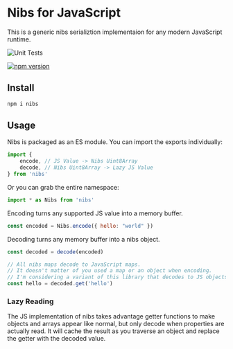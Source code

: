 # Nibs for JavaScript

This is a generic nibs serializtion implementaion for any modern JavaScript runtime.

![Unit Tests](https://github.com/creationix/nibs/actions/workflows/test-js.yaml/badge.svg)

[![npm version](https://badge.fury.io/js/nibs.svg)](https://badge.fury.io/js/nibs)

## Install

```sh
npm i nibs
```

## Usage

Nibs is packaged as an ES module.  You can import the exports individually:

```js
import { 
    encode, // JS Value -> Nibs Uint8Array
    decode, // Nibs Uint8Array -> Lazy JS Value
} from 'nibs'
```

Or you can grab the entire namespace:

```js
import * as Nibs from 'nibs'
```

Encoding turns any supported JS value into a memory buffer.

```js
const encoded = Nibs.encode({ hello: "world" })
```

Decoding turns any memory buffer into a nibs object.

```js
const decoded = decode(encoded)

// All nibs maps decode to JavaScript maps.
// It doesn't matter of you used a map or an object when encoding.
// I'm considering a variant of this library that decodes to JS objects instead.
const hello = decoded.get('hello')
```

### Lazy Reading

The JS implementation of nibs takes advantage getter functions to make objects and arrays appear like normal, but only decode when properties are actually read.  It will cache the result as you traverse an object and replace the getter with the decoded value.
